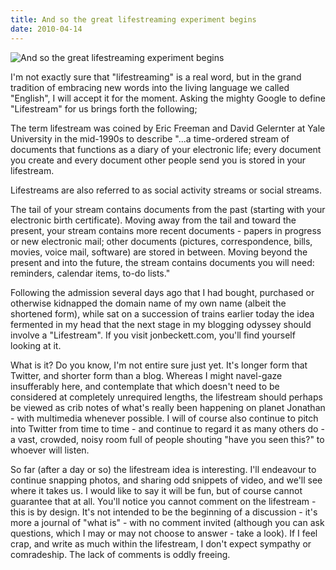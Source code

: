 ```yaml
---
title: And so the great lifestreaming experiment begins
date: 2010-04-14
---
```


![And so the great lifestreaming experiment begins](https://source.unsplash.com/di8ognBauG0/1600x900)

I'm not exactly sure that "lifestreaming" is a real word, but in the grand tradition of embracing new words into the living language we called "English", I will accept it for the moment. Asking the mighty Google to define "Lifestream" for us brings forth the following;

The term lifestream was coined by Eric Freeman and David Gelernter at Yale University in the mid-1990s to describe "...a time-ordered stream of documents that functions as a diary of your electronic life; every document you create and every document other people send you is stored in your lifestream.

Lifestreams are also referred to as social activity streams or social streams.

The tail of your stream contains documents from the past (starting with your electronic birth certificate). Moving away from the tail and toward the present, your stream contains more recent documents - papers in progress or new electronic mail; other documents (pictures, correspondence, bills, movies, voice mail, software) are stored in between. Moving beyond the present and into the future, the stream contains documents you will need: reminders, calendar items, to-do lists."

Following the admission several days ago that I had bought, purchased or otherwise kidnapped the domain name of my own name (albeit the shortened form), while sat on a succession of trains earlier today the idea fermented in my head that the next stage in my blogging odyssey should involve a "Lifestream". If you visit jonbeckett.com, you'll find yourself looking at it.

What is it? Do you know, I'm not entire sure just yet. It's longer form that Twitter, and shorter form than a blog. Whereas I might navel-gaze insufferably here, and contemplate that which doesn't need to be considered at completely unrequired lengths, the lifestream should perhaps be viewed as crib notes of what's really been happening on planet Jonathan - with multimedia whenever possible. I will of course also continue to pitch into Twitter from time to time - and continue to regard it as many others do - a vast, crowded, noisy room full of people shouting "have you seen this?" to whoever will listen.

So far (after a day or so) the lifestream idea is interesting. I'll endeavour to continue snapping photos, and sharing odd snippets of video, and we'll see where it takes us. I would like to say it will be fun, but of course cannot guarantee that at all. You'll notice you cannot comment on the lifestream - this is by design. It's not intended to be the beginning of a discussion - it's more a journal of "what is" - with no comment invited (although you can ask questions, which I may or may not choose to answer - take a look). If I feel crap, and write as much within the lifestream, I don't expect sympathy or comradeship. The lack of comments is oddly freeing.